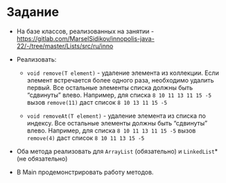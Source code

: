# Задание

* На базе классов, реализованных на занятии -
https://gitlab.com/MarselSidikov/innopolis-java-22/-/tree/master/Lists/src/ru/inno
* Реализовать:
  - `void remove(T element)` - удаление элемента из коллекции. Если элемент
    встречается более одного раза, необходимо удалить первый. Все остальные
    элементы списка должны быть “сдвинуты” влево. Например, для списка
    `8 10 11 13 11 15 -5` вызов `remove(11)` даст список `8 10 13 11 15 -5`

  - `void removeAt(T element)` - удаление элемента из списка по индексу. Все остальные
    элементы должны быть “сдвинуты” влево. Например, для списка
    `8 10 11 13 11 15 -5` вызов `remove(4)` даст список `8 10 11 13 15 -5`

* Оба метода реализовать для `ArrayList` (обязательно) и `LinkedList`* (не обязательно)
* В Main продемонстрировать работу методов.
